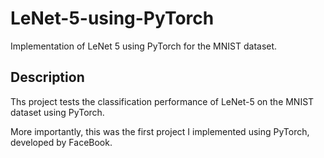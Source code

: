 # LeNet-5-using-PyTorch
Implementation of LeNet 5 using PyTorch for the MNIST dataset.

## Description

Ths project tests the classification performance of LeNet-5 on the MNIST dataset using PyTorch.

More importantly, this was the first project I implemented using PyTorch, developed by FaceBook. 






